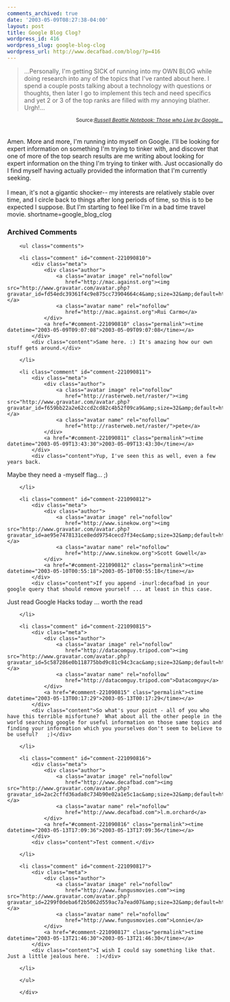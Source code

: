 ```yaml
---
comments_archived: true
date: '2003-05-09T08:27:38-04:00'
layout: post
title: Google Blog Clog?
wordpress_id: 416
wordpress_slug: google-blog-clog
wordpress_url: http://www.decafbad.com/blog/?p=416
---
```

<blockquote cite="http://www.russellbeattie.com/notebook/20030509.html#095103">...Personally, I'm getting SICK of running into my OWN BLOG while doing research into any of the topics that I've ranted about here. I spend a couple posts talking about a technology with questions or thoughts, then later I go to implement this tech and need specifics and yet 2 or 3 of the top ranks are filled with my annoying blather. Urgh!...</blockquote>
<div class="credit" align="right"><small>Source:<cite><a href="http://www.russellbeattie.com/notebook/20030509.html#095103">Russell Beattie Notebook: Those who Live by Google...</a></cite></small></div>
<br /><br />
Amen.  More and more, I'm running into myself on Google.  I'll be looking for expert information
on something I'm trying to tinker with, and discover that one of more of the top
search results are me writing about looking for expert information on the thing I'm
trying to tinker with.  Just occasionally do I find myself having actually provided
the information that I'm currently seeking.
<br /><br />
I mean, it's not a gigantic shocker-- my interests are relatively stable over
time, and I circle back to things after long periods of time, so this is to
be expected I suppose.  But I'm starting to feel like I'm in a bad time travel
movie.
<!--more-->
shortname=google_blog_clog

<div id="comments" class="comments archived-comments">
            <h3>Archived Comments</h3>
            
        <ul class="comments">
            
        <li class="comment" id="comment-221090810">
            <div class="meta">
                <div class="author">
                    <a class="avatar image" rel="nofollow" 
                       href="http://mac.against.org"><img src="http://www.gravatar.com/avatar.php?gravatar_id=fd54edc39361f4c9e875cc73904664c4&amp;size=32&amp;default=http://mediacdn.disqus.com/1320279820/images/noavatar32.png"/></a>
                    <a class="avatar name" rel="nofollow" 
                       href="http://mac.against.org">Rui Carmo</a>
                </div>
                <a href="#comment-221090810" class="permalink"><time datetime="2003-05-09T09:07:08">2003-05-09T09:07:08</time></a>
            </div>
            <div class="content">Same here. :) It's amazing how our own stuff gets around.</div>
            
        </li>
    
        <li class="comment" id="comment-221090811">
            <div class="meta">
                <div class="author">
                    <a class="avatar image" rel="nofollow" 
                       href="http://rasterweb.net/raster/"><img src="http://www.gravatar.com/avatar.php?gravatar_id=f659bb22a2e62ccd2cd82c4b52f09ca9&amp;size=32&amp;default=http://mediacdn.disqus.com/1320279820/images/noavatar32.png"/></a>
                    <a class="avatar name" rel="nofollow" 
                       href="http://rasterweb.net/raster/">pete</a>
                </div>
                <a href="#comment-221090811" class="permalink"><time datetime="2003-05-09T13:43:30">2003-05-09T13:43:30</time></a>
            </div>
            <div class="content">Yup, I've seen this as well, even a few years back.

Maybe they need a -myself flag... ;)</div>
            
        </li>
    
        <li class="comment" id="comment-221090812">
            <div class="meta">
                <div class="author">
                    <a class="avatar image" rel="nofollow" 
                       href="http://www.sinekow.org"><img src="http://www.gravatar.com/avatar.php?gravatar_id=ae95e7478131ce8edd9754cecd7f34ec&amp;size=32&amp;default=http://mediacdn.disqus.com/1320279820/images/noavatar32.png"/></a>
                    <a class="avatar name" rel="nofollow" 
                       href="http://www.sinekow.org">Scott Gowell</a>
                </div>
                <a href="#comment-221090812" class="permalink"><time datetime="2003-05-10T00:55:18">2003-05-10T00:55:18</time></a>
            </div>
            <div class="content">If you append -inurl:decafbad in your google query that should remove yourself ... at least in this case.

Just read Google Hacks today ... worth the read</div>
            
        </li>
    
        <li class="comment" id="comment-221090815">
            <div class="meta">
                <div class="author">
                    <a class="avatar image" rel="nofollow" 
                       href="http://datacomguy.tripod.com"><img src="http://www.gravatar.com/avatar.php?gravatar_id=5c587286e0b118775bbd9c81c94c3cac&amp;size=32&amp;default=http://mediacdn.disqus.com/1320279820/images/noavatar32.png"/></a>
                    <a class="avatar name" rel="nofollow" 
                       href="http://datacomguy.tripod.com">Datacomguy</a>
                </div>
                <a href="#comment-221090815" class="permalink"><time datetime="2003-05-13T00:17:29">2003-05-13T00:17:29</time></a>
            </div>
            <div class="content">So what's your point - all of you who have this terrible misfortune?  What about all the other people in the world searching google for useful information on those same topics and finding your information which you yourselves don't seem to believe to be useful?   ;)</div>
            
        </li>
    
        <li class="comment" id="comment-221090816">
            <div class="meta">
                <div class="author">
                    <a class="avatar image" rel="nofollow" 
                       href="http://www.decafbad.com"><img src="http://www.gravatar.com/avatar.php?gravatar_id=2ac2cffd36ada8c734b90e02a1e5c1ac&amp;size=32&amp;default=http://mediacdn.disqus.com/1320279820/images/noavatar32.png"/></a>
                    <a class="avatar name" rel="nofollow" 
                       href="http://www.decafbad.com">l.m.orchard</a>
                </div>
                <a href="#comment-221090816" class="permalink"><time datetime="2003-05-13T17:09:36">2003-05-13T17:09:36</time></a>
            </div>
            <div class="content">Test comment.</div>
            
        </li>
    
        <li class="comment" id="comment-221090817">
            <div class="meta">
                <div class="author">
                    <a class="avatar image" rel="nofollow" 
                       href="http://www.fungusmovies.com"><img src="http://www.gravatar.com/avatar.php?gravatar_id=2299f0deba6f2b5062d559ac7a7ead07&amp;size=32&amp;default=http://mediacdn.disqus.com/1320279820/images/noavatar32.png"/></a>
                    <a class="avatar name" rel="nofollow" 
                       href="http://www.fungusmovies.com">Lonnie</a>
                </div>
                <a href="#comment-221090817" class="permalink"><time datetime="2003-05-13T21:46:30">2003-05-13T21:46:30</time></a>
            </div>
            <div class="content">I wish I could say something like that.  Just a little jealous here.  :)</div>
            
        </li>
    
        </ul>
    
        </div>
    